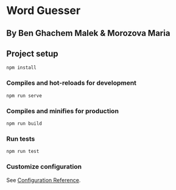 # Word Guesser

## By Ben Ghachem Malek & Morozova Maria

## Project setup
```
npm install
```

### Compiles and hot-reloads for development
```
npm run serve
```

### Compiles and minifies for production
```
npm run build
```

### Run tests
```
npm run test
```

### Customize configuration
See [Configuration Reference](https://cli.vuejs.org/config/).
